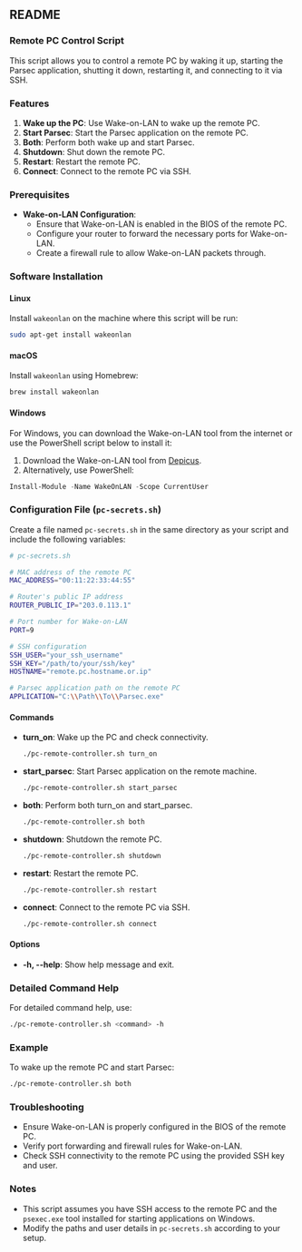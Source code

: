 ## README

### Remote PC Control Script

This script allows you to control a remote PC by waking it up, starting the Parsec application, shutting it down, restarting it, and connecting to it via SSH.

### Features

1. **Wake up the PC**: Use Wake-on-LAN to wake up the remote PC.
2. **Start Parsec**: Start the Parsec application on the remote PC.
3. **Both**: Perform both wake up and start Parsec.
4. **Shutdown**: Shut down the remote PC.
5. **Restart**: Restart the remote PC.
6. **Connect**: Connect to the remote PC via SSH.

### Prerequisites

- **Wake-on-LAN Configuration**:
  - Ensure that Wake-on-LAN is enabled in the BIOS of the remote PC.
  - Configure your router to forward the necessary ports for Wake-on-LAN.
  - Create a firewall rule to allow Wake-on-LAN packets through.

### Software Installation

#### Linux

Install `wakeonlan` on the machine where this script will be run:

```sh
sudo apt-get install wakeonlan
```

#### macOS

Install `wakeonlan` using Homebrew:

```sh
brew install wakeonlan
```

#### Windows

For Windows, you can download the Wake-on-LAN tool from the internet or use the PowerShell script below to install it:

1. Download the Wake-on-LAN tool from [Depicus](https://www.depicus.com/wake-on-lan).
2. Alternatively, use PowerShell:

```powershell
Install-Module -Name WakeOnLAN -Scope CurrentUser
```

### Configuration File (`pc-secrets.sh`)

Create a file named `pc-secrets.sh` in the same directory as your script and include the following variables:

```sh
# pc-secrets.sh

# MAC address of the remote PC
MAC_ADDRESS="00:11:22:33:44:55"

# Router's public IP address
ROUTER_PUBLIC_IP="203.0.113.1"

# Port number for Wake-on-LAN
PORT=9

# SSH configuration
SSH_USER="your_ssh_username"
SSH_KEY="/path/to/your/ssh/key"
HOSTNAME="remote.pc.hostname.or.ip"

# Parsec application path on the remote PC
APPLICATION="C:\\Path\\To\\Parsec.exe"
```

#### Commands

- **turn_on**: Wake up the PC and check connectivity.
  ```sh
  ./pc-remote-controller.sh turn_on
  ```
- **start_parsec**: Start Parsec application on the remote machine.
  ```sh
  ./pc-remote-controller.sh start_parsec
  ```
- **both**: Perform both turn_on and start_parsec.
  ```sh
  ./pc-remote-controller.sh both
  ```
- **shutdown**: Shutdown the remote PC.
  ```sh
  ./pc-remote-controller.sh shutdown
  ```
- **restart**: Restart the remote PC.
  ```sh
  ./pc-remote-controller.sh restart
  ```
- **connect**: Connect to the remote PC via SSH.
  ```sh
  ./pc-remote-controller.sh connect
  ```

#### Options

- **-h, --help**: Show help message and exit.

### Detailed Command Help

For detailed command help, use:

```sh
./pc-remote-controller.sh <command> -h
```

### Example

To wake up the remote PC and start Parsec:

```sh
./pc-remote-controller.sh both
```

### Troubleshooting

- Ensure Wake-on-LAN is properly configured in the BIOS of the remote PC.
- Verify port forwarding and firewall rules for Wake-on-LAN.
- Check SSH connectivity to the remote PC using the provided SSH key and user.

### Notes

- This script assumes you have SSH access to the remote PC and the `psexec.exe` tool installed for starting applications on Windows.
- Modify the paths and user details in `pc-secrets.sh` according to your setup.
